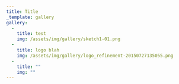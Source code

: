 ```yaml
---
title: Title
_template: gallery
gallery:
  -
    title: test
    img: /assets/img/gallery/sketch1-01.png
  -
    title: logo blah
    img: /assets/img/gallery/logo_refinement-20150727135055.png
  -
    title: ""
    img: ""
---
```

